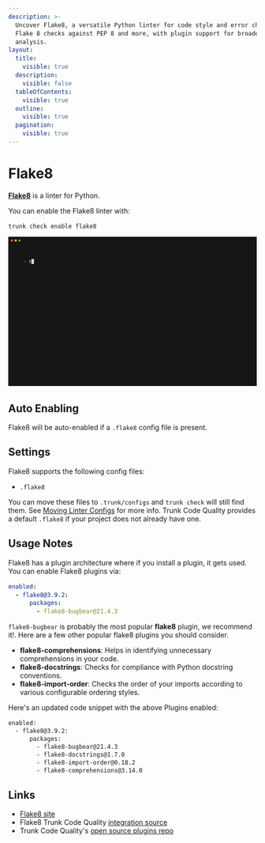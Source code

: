 ```yaml
---
description: >-
  Uncover Flake8, a versatile Python linter for code style and error checking.
  Flake 8 checks against PEP 8 and more, with plugin support for broader
  analysis.
layout:
  title:
    visible: true
  description:
    visible: false
  tableOfContents:
    visible: true
  outline:
    visible: true
  pagination:
    visible: true
---
```


# Flake8

[**Flake8**](https://flake8.pycqa.org/en/latest/) is a linter for Python.

You can enable the Flake8 linter with:

```shell
trunk check enable flake8
```

![flake8 example output](../../configuration/supported/flake8.gif)

## Auto Enabling

Flake8 will be auto-enabled if a `.flake8` config file is present.

## Settings

Flake8 supports the following config files:

* `.flake8`

You can move these files to `.trunk/configs` and `trunk check` will still find them. See [Moving Linter Configs](broken-reference) for more info. Trunk Code Quality provides a default `.flake8` if your project does not already have one.

## Usage Notes

Flake8 has a plugin architecture where if you install a plugin, it gets used. You can enable Flake8 plugins via:

```yaml
enabled:
  - flake8@3.9.2:
      packages:
        - flake8-bugbear@21.4.3
```

`flake8-bugbear` is probably the most popular **flake8** plugin, we recommend it!. Here are a few other popular flake8 plugins you should consider.

* **flake8-comprehensions**: Helps in identifying unnecessary comprehensions in your code.
* **flake8-docstrings**: Checks for compliance with Python docstring conventions.
* **flake8-import-order**: Checks the order of your imports according to various configurable ordering styles.

Here's an updated code snippet with the above Plugins enabled:

```undefined
enabled:
  - flake8@3.9.2:
      packages:
        - flake8-bugbear@21.4.3
        - flake8-docstrings@1.7.0
        - flake8-import-order@0.18.2
        - flake8-comprehensions@3.14.0
```

## Links

* [Flake8 site](https://flake8.pycqa.org/en/latest/)
* Flake8 Trunk Code Quality [integration source](https://github.com/trunk-io/plugins/tree/main/linters/flake8)
* Trunk Code Quality's [open source plugins repo](https://github.com/trunk-io/plugins/tree/main)
